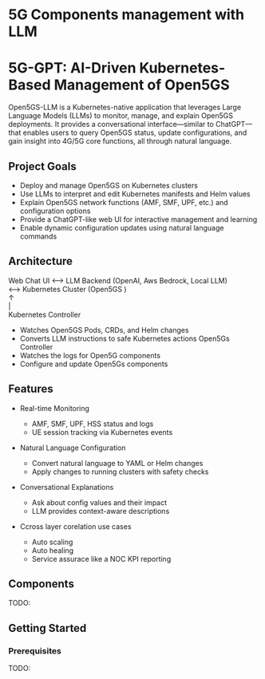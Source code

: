 # 5G Components management with LLM

# 5G-GPT: AI-Driven Kubernetes-Based Management of Open5GS

Open5GS-LLM is a Kubernetes-native application that leverages Large Language Models (LLMs) to monitor, manage, and explain Open5GS deployments. It provides a conversational interface—similar to ChatGPT—that enables users to query Open5GS status, update configurations, and gain insight into 4G/5G core functions, all through natural language.

## Project Goals

- Deploy and manage Open5GS on Kubernetes clusters
- Use LLMs to interpret and edit Kubernetes manifests and Helm values
- Explain Open5GS network functions (AMF, SMF, UPF, etc.) and configuration options
- Provide a ChatGPT-like web UI for interactive management and learning
- Enable dynamic configuration updates using natural language commands

## Architecture

Web Chat UI 
<--> LLM Backend (OpenAI, Aws Bedrock, Local LLM)  
<--> Kubernetes Cluster (Open5GS )  
      ↑  
      |  
Kubernetes Controller  
 - Watches Open5GS Pods, CRDs, and Helm changes  
 - Converts LLM instructions to safe Kubernetes actions
Open5Gs Controller 
 - Watches the logs for Open5G components 
 - Configure and update Open5Gs components  


## Features

- Real-time Monitoring  
  - AMF, SMF, UPF, HSS status and logs  
  - UE session tracking via Kubernetes events

- Natural Language Configuration  
  - Convert natural language to YAML or Helm changes  
  - Apply changes to running clusters with safety checks

- Conversational Explanations  
  - Ask about config values and their impact  
  - LLM provides context-aware descriptions

- Ccross layer corelation use cases  
  - Auto scaling 
  - Auto healing
  - Service assurace like a NOC KPI reporting 

## Components

TODO:

## Getting Started

### Prerequisites

TODO:
